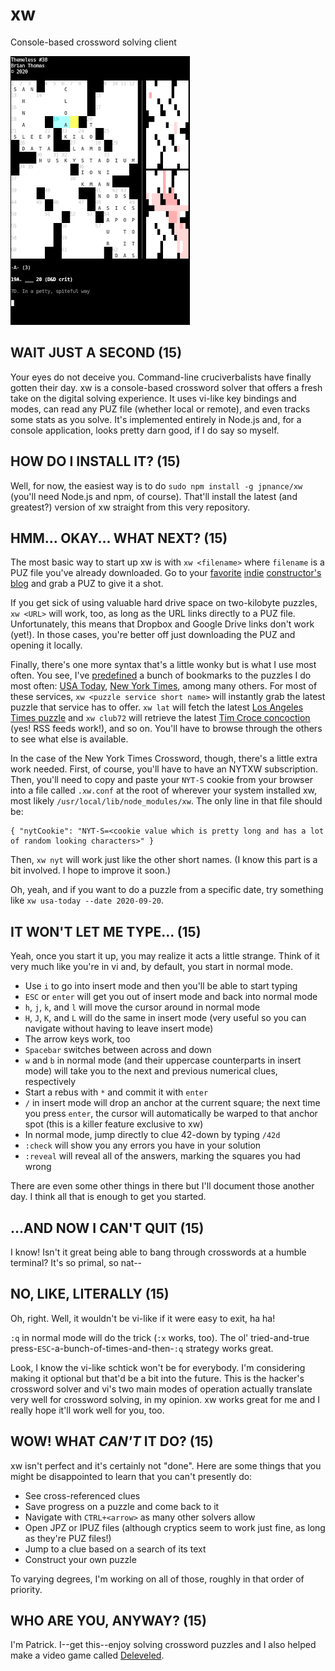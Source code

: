# xw
Console-based crossword solving client

![](https://raw.githubusercontent.com/jpnance/xw/main/xw.png)

## WAIT JUST A SECOND (15)
Your eyes do not deceive you. Command-line cruciverbalists have finally gotten their day. xw is a console-based crossword solver that offers a fresh take on the digital solving experience. It uses vi-like key bindings and modes, can read any PUZ file (whether local or remote), and even tracks some stats as you solve. It's implemented entirely in Node.js and, for a console application, looks pretty darn good, if I do say so myself.

## HOW DO I INSTALL IT? (15)
Well, for now, the easiest way is to do `sudo npm install -g jpnance/xw` (you'll need Node.js and npm, of course). That'll install the latest (and greatest?) version of xw straight from this very repository.

## HMM... OKAY... WHAT NEXT? (15)
The most basic way to start up xw is with `xw <filename>` where `filename` is a PUZ file you've already downloaded. Go to your [favorite](https://amandarafkin.blogspot.com/) [indie](https://www.brendanemmettquigley.com/) [constructor's](https://cruzzles.blogspot.com/) [blog](https://toughasnails.net/) and grab a PUZ to give it a shot.

If you get sick of using valuable hard drive space on two-kilobyte puzzles, `xw <URL>` will work, too, as long as the URL links directly to a PUZ file. Unfortunately, this means that Dropbox and Google Drive links don't work (yet!). In those cases, you're better off just downloading the PUZ and opening it locally.

Finally, there's one more syntax that's a little wonky but is what I use most often. You see, I've [predefined](https://github.com/jpnance/xw/blob/main/models/grabber.js) a bunch of bookmarks to the puzzles I do most often: [USA Today](https://puzzles.usatoday.com/), [New York Times](https://www.nytimes.com/crosswords/game/daily), among many others. For most of these services, `xw <puzzle service short name>` will instantly grab the latest puzzle that service has to offer. `xw lat` will fetch the latest [Los Angeles Times puzzle](https://www.latimes.com/games/daily-crossword) and `xw club72` will retrieve the latest [Tim Croce concoction](https://club72.wordpress.com/) (yes! RSS feeds work!), and so on. You'll have to browse through the others to see what else is available.

In the case of the New York Times Crossword, though, there's a little extra work needed. First, of course, you'll have to have an NYTXW subscription. Then, you'll need to copy and paste your `NYT-S` cookie from your browser into a file called `.xw.conf` at the root of wherever your system installed xw, most likely `/usr/local/lib/node_modules/xw`. The only line in that file should be:

	{ "nytCookie": "NYT-S=<cookie value which is pretty long and has a lot of random looking characters>" }

Then, `xw nyt` will work just like the other short names. (I know this part is a bit involved. I hope to improve it soon.)

Oh, yeah, and if you want to do a puzzle from a specific date, try something like `xw usa-today --date 2020-09-20`.

## IT WON'T LET ME TYPE... (15)
Yeah, once you start it up, you may realize it acts a little strange. Think of it very much like you're in vi and, by default, you start in normal mode.

* Use `i` to go into insert mode and then you'll be able to start typing
* `ESC` or `enter` will get you out of insert mode and back into normal mode
* `h`, `j`, `k`, and `l` will move the cursor around in normal mode
* `H`, `J`, `K`, and `L` will do the same in insert mode (very useful so you can navigate without having to leave insert mode)
* The arrow keys work, too
* `Spacebar` switches between across and down
* `w` and `b` in normal mode (and their uppercase counterparts in insert mode) will take you to the next and previous numerical clues, respectively
* Start a rebus with `*` and commit it with `enter`
* `/` in insert mode will drop an anchor at the current square; the next time you press `enter`, the cursor will automatically be warped to that anchor spot (this is a killer feature exclusive to xw)
* In normal mode, jump directly to clue 42-down by typing `/42d`
* `:check` will show you any errors you have in your solution
* `:reveal` will reveal all of the answers, marking the squares you had wrong

There are even some other things in there but I'll document those another day. I think all that is enough to get you started.

## ...AND NOW I CAN'T QUIT (15)
I know! Isn't it great being able to bang through crosswords at a humble terminal? It's so primal, so nat--

## NO, LIKE, LITERALLY (15)
Oh, right. Well, it wouldn't be vi-like if it were easy to exit, ha ha!

`:q` in normal mode will do the trick (`:x` works, too). The ol' tried-and-true press-`ESC`-a-bunch-of-times-and-then-`:q` strategy works great.

Look, I know the vi-like schtick won't be for everybody. I'm considering making it optional but that'd be a bit into the future. This is the hacker's crossword solver and vi's two main modes of operation actually translate very well for crossword solving, in my opinion. xw works great for me and I really hope it'll work well for you, too.

## WOW! WHAT *CAN'T* IT DO? (15)
xw isn't perfect and it's certainly not "done". Here are some things that you might be disappointed to learn that you can't presently do:

* See cross-referenced clues
* Save progress on a puzzle and come back to it
* Navigate with `CTRL+<arrow>` as many other solvers allow
* Open JPZ or IPUZ files (although cryptics seem to work just fine, as long as they're PUZ files!)
* Jump to a clue based on a search of its text
* Construct your own puzzle

To varying degrees, I'm working on all of those, roughly in that order of priority.

## WHO ARE YOU, ANYWAY? (15)
I'm Patrick. I--get this--enjoy solving crossword puzzles and I also helped make a video game called [Deleveled](https://deleveledgame.com/).
